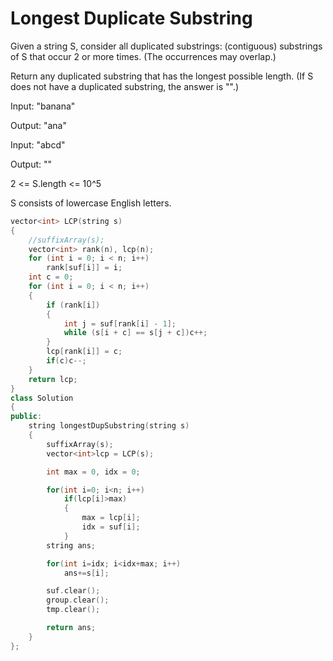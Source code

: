 # Longest Duplicate Substring

Given a string S, consider all duplicated substrings: (contiguous) substrings of S that occur 2 or more times.  (The occurrences may overlap.)

Return any duplicated substring that has the longest possible length.  (If S does not have a duplicated substring, the answer is "".)


Input: "banana"

Output: "ana"

Input: "abcd"

Output: ""
 

2 <= S.length <= 10^5

S consists of lowercase English letters.

```cpp
vector<int> LCP(string s)
{
	//suffixArray(s);
	vector<int> rank(n), lcp(n);
	for (int i = 0; i < n; i++)
		rank[suf[i]] = i;
	int c = 0;
	for (int i = 0; i < n; i++)
	{
		if (rank[i])
		{
			int j = suf[rank[i] - 1];
			while (s[i + c] == s[j + c])c++;
		}
		lcp[rank[i]] = c;
		if(c)c--;
	}
	return lcp;
}
class Solution
{
public:
    string longestDupSubstring(string s)
    {
        suffixArray(s);
        vector<int>lcp = LCP(s);

        int max = 0, idx = 0;

        for(int i=0; i<n; i++)
            if(lcp[i]>max)
            {
                max = lcp[i];
                idx = suf[i];
            }
        string ans;

        for(int i=idx; i<idx+max; i++)
            ans+=s[i];

        suf.clear();
        group.clear();
        tmp.clear();

        return ans;
    }
};
```
